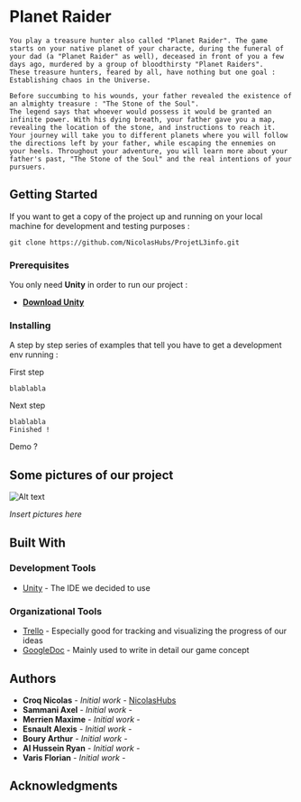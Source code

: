 # Planet Raider

	You play a treasure hunter also called "Planet Raider". The game starts on your native planet of your characte, during the funeral of your dad (a "Planet Raider" as well), deceased in front of you a few days ago, murdered by a group of bloodthirsty "Planet Raiders".
	These treasure hunters, feared by all, have nothing but one goal : Establishing chaos in the Universe.

	Before succumbing to his wounds, your father revealed the existence of an almighty treasure : "The Stone of the Soul". 
	The legend says that whoever would possess it would be granted an infinite power. With his dying breath, your father gave you a map, revealing the location of the stone, and instructions to reach it.
	Your journey will take you to different planets where you will follow the directions left by your father, while escaping the ennemies on your heels. Throughout your adventure, you will learn more about your father's past, "The Stone of the Soul" and the real intentions of your pursuers.

## Getting Started

If you want to get a copy of the project up and running on your local machine for development and testing purposes :

```
git clone https://github.com/NicolasHubs/ProjetL3info.git
```

### Prerequisites

You only need **Unity** in order to run our project :

* [**Download Unity**](https://store.unity.com/)

### Installing

A step by step series of examples that tell you have to get a development env running :

First step

```
blablabla
```

Next step

```
blablabla 
Finished !
```

Demo ?

## Some pictures of our project

![Alt text](https://i.ytimg.com/vi/2ErqCaqouTg/maxresdefault.jpg "Its not our game")

*Insert pictures here*

## Built With

### Development Tools

* [Unity](https://unity3d.com/fr) - The IDE we decided to use

### Organizational Tools

* [Trello](https://trello.com/) - Especially good for tracking and visualizing the progress of our ideas
* [GoogleDoc](https://unity3d.com/fr) - Mainly used to write in detail our game concept

## Authors

* **Croq Nicolas** - *Initial work* - [NicolasHubs](https://github.com/NicolasHubs)
* **Sammani Axel** - *Initial work* -
* **Merrien Maxime** - *Initial work* -
* **Esnault Alexis** - *Initial work* -
* **Boury Arthur** - *Initial work* -
* **Al Hussein Ryan** - *Initial work* -
* **Varis Florian** - *Initial work* -

## Acknowledgments


